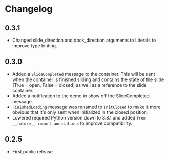 # Changelog

## 0.3.1

- Changed slide_direction and dock_direction arguments to Literals to improve type hinting.

## 0.3.0

- Added a `SlideCompleted` message to the container. This will be sent when the container is finished sliding and contains the state of the slide (True = open, False = closed) as well as a reference to the slide container.
- Added a notification to the demo to show off the SlideCompleted message.
- `FinishedLoading` message was renamed to `InitClosed` to make it more obvious that it's only sent when initialized in the closed position.
- Lowered required Python version down to 3.8.1 and added `from __future__ import annotations` to improve compatibility.

## 0.2.5

- First public release

